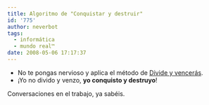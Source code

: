 ```yaml
---
title: Algoritmo de "Conquistar y destruir"
id: '775'
author: neverbot
tags:
  - informática
  - mundo real™
date: 2008-05-06 17:17:37
---
```


* No te pongas nervioso y aplica el método de [Divide y vencerás](http://es.wikipedia.org/wiki/Algoritmo_divide_y_vencer%C3%A1s).
* ¡Yo no divido y venzo, **yo conquisto y destruyo**!

Conversaciones en el trabajo, ya sabéis.
